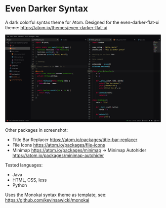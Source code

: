 # Even Darker Syntax

A dark colorful syntax theme for Atom.
Designed for the even-darker-flat-ui theme: https://atom.io/themes/even-darker-flat-ui

![even-darker-flat-syntax](https://raw.githubusercontent.com/staxx6/atom-even-darker-flat-syntax/master/screenshot.png)

Other packages in screenshot:
  - Title Bar Replacer https://atom.io/packages/title-bar-replacer
  - File Icons https://atom.io/packages/file-icons
  - Minimap https://atom.io/packages/minimap
    -> Minimap Autohider https://atom.io/packages/minimap-autohider

Tested languages:
  - Java
  - HTML, CSS, less
  - Python

Uses the Monokai syntax theme as template, see: https://github.com/kevinsawicki/monokai
